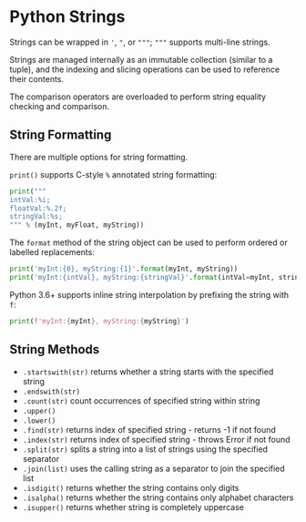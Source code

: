 # Python Strings
Strings can be wrapped in `'`, `"`, or `"""`; `"""` supports multi-line strings.

Strings are managed internally as an immutable collection (similar to a tuple), and the indexing and slicing operations can be used to reference their contents.

The comparison operators are overloaded to perform string equality checking and comparison. 


## String Formatting

There are multiple options for string formatting.

`print()` supports C-style `%` annotated string formatting: 
``` Python
print("""
intVal:%i;
floatVal:%.2f;
stringVal:%s;
""" % (myInt, myFloat, myString))
```

The `format` method of the string object can be used to perform ordered or labelled replacements:

``` Python
print('myInt:{0}, myString:{1}'.format(myInt, myString))
print('myInt:{intVal}, myString:{stringVal}'.format(intVal=myInt, stringVal=myString))
```

Python 3.6+ supports inline string interpolation by prefixing the string with `f`:

``` Python
print(f'myInt:{myInt}, myString:{myString}')
```

## String Methods

* `.startswith(str)` returns whether a string starts with the specified string
* `.endswith(str)`
* `.count(str)` count occurrences of specified string within string
* `.upper()`
* `.lower()`
* `.find(str)` returns index of specified string - returns -1 if not found
* `.index(str)` returns index of specified string - throws Error if not found
* `.split(str)` splits a string into a list of strings using the specified separator
* `.join(list)` uses the calling string as a separator to join the specified list
* `.isdigit()` returns whether the string contains only digits
* `.isalpha()` returns whether the string contains only alphabet characters
* `.isupper()` returns whether string is completely uppercase
